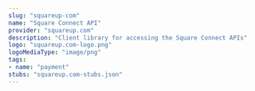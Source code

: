 ```yaml
---
slug: "squareup-com"
name: "Square Connect API"
provider: "squareup.com"
description: "Client library for accessing the Square Connect APIs"
logo: "squareup.com-logo.png"
logoMediaType: "image/png"
tags:
- name: "payment"
stubs: "squareup.com-stubs.json"
---
```

